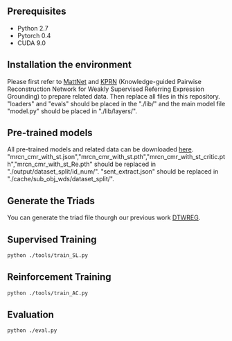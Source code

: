 ## Prerequisites

* Python 2.7
* Pytorch 0.4
* CUDA 9.0

## Installation the environment

Please first refer to [MattNet](https://github.com/insomnia94/MAttNet) and [KPRN](https://github.com/GingL/KPRN) (Knowledge-guided Pairwise Reconstruction Network for Weakly Supervised Referring Expression Grounding) to prepare related data. Then replace all files in this repository. "loaders" and "evals" should be placed in the "./lib/" and the main model file "model.py" should be placed in "./lib/layers/".

## Pre-trained models
All pre-trained models and related data can be downloaded [here](https://drive.google.com/drive/folders/16j1X5ldVeAxgU71pvXtW-yv6B2ABI8y5?usp=sharing). "mrcn_cmr_with_st.json","mrcn_cmr_with_st.pth","mrcn_cmr_with_st_critic.pth","mrcn_cmr_with_st_Re.pth" should be replaced in "./output/dataset_split/id_num/". "sent_extract.json" should be replaced in "./cache/sub_obj_wds/dataset_split/".

## Generate the Triads
You can generate the triad file thourgh our previous work [DTWREG](https://github.com/insomnia94/DTWREG).

## Supervised Training

```bash
python ./tools/train_SL.py
```

## Reinforcement Training

```bash
python ./tools/train_AC.py
```
## Evaluation

```bash
python ./eval.py
```
